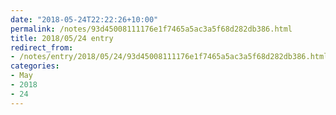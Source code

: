 ```yaml
---
date: "2018-05-24T22:22:26+10:00"
permalink: /notes/93d45008111176e1f7465a5ac3a5f68d282db386.html
title: 2018/05/24 entry
redirect_from:
- /notes/entry/2018/05/24/93d45008111176e1f7465a5ac3a5f68d282db386.html
categories:
- May
- 2018
- 24
---
```

